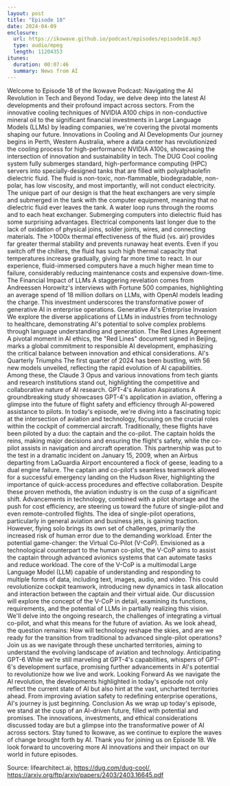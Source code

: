 ```yaml
---
layout: post
title: "Episode 18"
date: 2024-04-09
enclosure:
  url: https://ikowave.github.io/podcast/episodes/episode18.mp3
  type: audio/mpeg
  length: 11204353
itunes:
  duration: 00:07:46
  summary: News from AI
---
```

Welcome to Episode 18 of the Ikowave Podcast: Navigating the AI Revolution in Tech and Beyond
Today, we delve deep into the latest AI developments and their profound impact across sectors. From the innovative cooling techniques of NVIDIA A100 chips in non-conductive mineral oil to the significant financial investments in Large Language Models (LLMs) by leading companies, we're covering the pivotal moments shaping our future.
Innovations in Cooling and AI Developments
Our journey begins in Perth, Western Australia, where a data center has revolutionized the cooling process for high-performance NVIDIA A100s, showcasing the intersection of innovation and sustainability in tech. The DUG Cool cooling system fully submerges standard, high-performance computing (HPC) servers into specially-designed tanks that are filled with polyalphaolefin dielectric fluid. The fluid is non-toxic, non-flammable, biodegradable, non-polar, has low viscosity, and most importantly, will not conduct electricity. The unique part of our design is that the heat exchangers are very simple and submerged in the tank with the computer equipment, meaning that no dielectric fluid ever leaves the tank. A water loop runs through the rooms and to each heat exchanger. Submerging computers into dielectric fluid has some surprising advantages. Electrical components last longer due to the lack of oxidation of physical joins, solder joints, wires, and connecting materials. The >1000x thermal effectiveness of the fluid (vs. air) provides far greater thermal stability and prevents runaway heat events. Even if you switch off the chillers, the fluid has such high thermal capacity that temperatures increase gradually, giving far more time to react. In our experience, fluid-immersed computers have a much higher mean time to failure, considerably reducing maintenance costs and expensive down-time.
The Financial Impact of LLMs
A staggering revelation comes from Andreessen Horowitz's interviews with Fortune 500 companies, highlighting an average spend of 18 million dollars on LLMs, with OpenAI models leading the charge. This investment underscores the transformative power of generative AI in enterprise operations.
Generative AI's Enterprise Invasion
We explore the diverse applications of LLMs in industries from technology to healthcare, demonstrating AI's potential to solve complex problems through language understanding and generation.
The Red Lines Agreement
A pivotal moment in AI ethics, the "Red Lines" document signed in Beijing, marks a global commitment to responsible AI development, emphasizing the critical balance between innovation and ethical considerations.
AI's Quarterly Triumphs
The first quarter of 2024 has been bustling, with 56 new models unveiled, reflecting the rapid evolution of AI capabilities. Among these, the Claude 3 Opus and various innovations from tech giants and research institutions stand out, highlighting the competitive and collaborative nature of AI research.
GPT-4's Aviation Aspirations
A groundbreaking study showcases GPT-4's application in aviation, offering a glimpse into the future of flight safety and efficiency through AI-powered assistance to pilots. In today's episode, we're diving into a fascinating topic at the intersection of aviation and technology, focusing on the crucial roles within the cockpit of commercial aircraft. Traditionally, these flights have been piloted by a duo: the captain and the co-pilot. The captain holds the reins, making major decisions and ensuring the flight's safety, while the co-pilot assists in navigation and aircraft operation. This partnership was put to the test in a dramatic incident on January 15, 2009, when an Airbus departing from LaGuardia Airport encountered a flock of geese, leading to a dual engine failure. The captain and co-pilot's seamless teamwork allowed for a successful emergency landing on the Hudson River, highlighting the importance of quick-access procedures and effective collaboration.
Despite these proven methods, the aviation industry is on the cusp of a significant shift. Advancements in technology, combined with a pilot shortage and the push for cost efficiency, are steering us toward the future of single-pilot and even remote-controlled flights. The idea of single-pilot operations, particularly in general aviation and business jets, is gaining traction. However, flying solo brings its own set of challenges, primarily the increased risk of human error due to the demanding workload.
Enter the potential game-changer: the Virtual Co-Pilot (V-CoP). Envisioned as a technological counterpart to the human co-pilot, the V-CoP aims to assist the captain through advanced avionics systems that can automate tasks and reduce workload. The core of the V-CoP is a multimodal Large Language Model (LLM) capable of understanding and responding to multiple forms of data, including text, images, audio, and video. This could revolutionize cockpit teamwork, introducing new dynamics in task allocation and interaction between the captain and their virtual aide.
Our discussion will explore the concept of the V-CoP in detail, examining its functions, requirements, and the potential of LLMs in partially realizing this vision. We'll delve into the ongoing research, the challenges of integrating a virtual co-pilot, and what this means for the future of aviation. As we look ahead, the question remains: How will technology reshape the skies, and are we ready for the transition from traditional to advanced single-pilot operations? Join us as we navigate through these uncharted territories, aiming to understand the evolving landscape of aviation and technology.
Anticipating GPT-6
While we're still marveling at GPT-4's capabilities, whispers of GPT-6's development surface, promising further advancements in AI's potential to revolutionize how we live and work.
Looking Forward
As we navigate the AI revolution, the developments highlighted in today's episode not only reflect the current state of AI but also hint at the vast, uncharted territories ahead. From improving aviation safety to redefining enterprise operations, AI's journey is just beginning.
Conclusion
As we wrap up today's episode, we stand at the cusp of an AI-driven future, filled with potential and promises. The innovations, investments, and ethical considerations discussed today are but a glimpse into the transformative power of AI across sectors. Stay tuned to Ikowave, as we continue to explore the waves of change brought forth by AI.
Thank you for joining us on Episode 18. We look forward to uncovering more AI innovations and their impact on our world in future episodes.

Source: lifearchitect.ai, https://dug.com/dug-cool/, https://arxiv.org/ftp/arxiv/papers/2403/2403.16645.pdf
